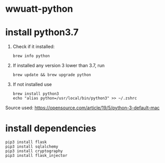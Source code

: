 # wwuatt-python

# install python3.7
1. Check if it installed: 
    ```
    brew info python 
    ```
2. If installed any version 3 lower than 3.7, run 
    ```
    brew update && brew upgrade python
    ```
3. If not installed use 
    ```
    brew install python3
    echo "alias python=/usr/local/bin/python3" >> ~/.zshrc
    ```
Source used: https://opensource.com/article/19/5/python-3-default-mac

# install dependencies
```
pip3 install flask
pip3 install sqlalchemy
pip3 install cryptography
pip3 install flask_injector
```